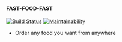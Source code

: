 #### FAST-FOOD-FAST

[![Build Status](https://travis-ci.com/d-rita/fast-food-fast-react.svg?branch=develop)](https://travis-ci.com/d-rita/fast-food-fast-react)
[![Maintainability](https://api.codeclimate.com/v1/badges/6b84c6b84136d8740c1e/maintainability)](https://codeclimate.com/github/d-rita/fast-food-fast-react/maintainability)

- Order any food you want from anywhere